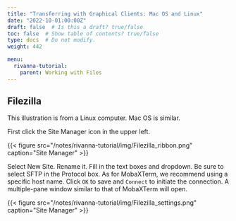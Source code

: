 ```yaml
---
title: "Transferring with Graphical Clients: Mac OS and Linux"
date: "2022-10-01:00:00Z"
draft: false  # Is this a draft? true/false
toc: false  # Show table of contents? true/false
type: docs  # Do not modify.
weight: 442

menu:
  rivanna-tutorial:
    parent: Working with Files
---
```


## Filezilla

This illustration is from a Linux computer.  Mac OS is similar.

First click the Site Manager icon in the upper left.

{{< figure src="/notes/rivanna-tutorial/img/Filezilla_ribbon.png" caption="Site Manager" >}}

Select New Site.  Rename it.  Fill in the text boxes and dropdown.  Be sure to select SFTP in the Protocol box.  As for MobaXTerm, we recommend using a specific host name.  Click `OK` to save and `Connect` to initiate the connection.  A multiple-pane window similar to that of MobaXTerm will open.

{{< figure src="/notes/rivanna-tutorial/img/Filezilla_settings.png" caption="Site Manager" >}}
